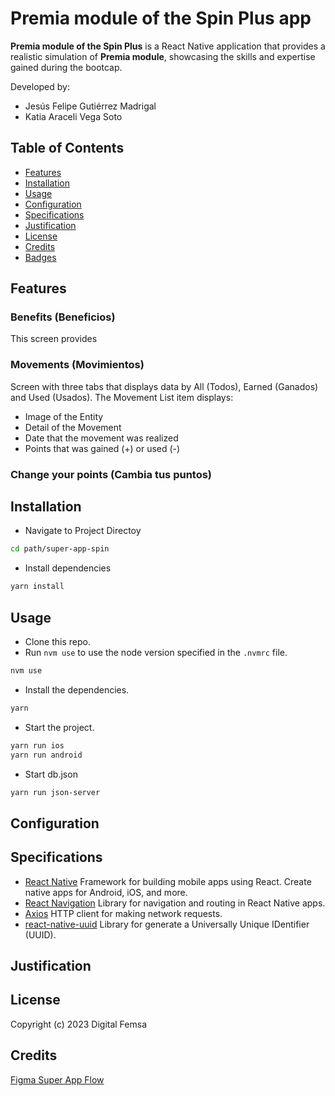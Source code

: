 # Premia module of the Spin Plus app

**Premia module of the Spin Plus** is a React Native application that provides a realistic simulation of **Premia module**, showcasing the skills and expertise gained during the bootcap.

Developed by:

- Jesús Felipe Gutiérrez Madrigal
- Katia Araceli Vega Soto

## Table of Contents

- [Features](#features)
- [Installation](#installation)
- [Usage](#usage)
- [Configuration](#configuration)
- [Specifications](#specifications)
- [Justification](#justification)
- [License](#license)
- [Credits](#credits)
- [Badges](#badges)

## Features

### Benefits (Beneficios)

This screen provides

### Movements (Movimientos)

Screen with three tabs that displays data by All (Todos), Earned (Ganados) and Used (Usados).
The Movement List item displays:

- Image of the Entity
- Detail of the Movement
- Date that the movement was realized
- Points that was gained (+) or used (-)

### Change your points (Cambia tus puntos)

## Installation

- Navigate to Project Directoy

```bash
cd path/super-app-spin
```

- Install dependencies

```bash
yarn install
```

## Usage

- Clone this repo.
- Run `nvm use` to use the node version specified in the `.nvmrc` file.

```bash
nvm use
```

- Install the dependencies.

```bash
yarn
```

- Start the project.

```bash
yarn run ios
yarn run android
```

- Start db.json

```bash
yarn run json-server
```

## Configuration

## Specifications

- [React Native](https://reactnative.dev/) Framework for building mobile apps using React. Create native apps for Android, iOS, and more.
- [React Navigation](https://reactnavigation.org/) Library for navigation and routing in React Native apps.
- [Axios](https://axios-http.com/es/docs/intro) HTTP client for making network requests.
- [react-native-uuid](https://www.npmjs.com/package/react-native-uuid) Library for generate a Universally Unique IDentifier (UUID).

## Justification

## License

Copyright (c) 2023 Digital Femsa

## Credits

[Figma Super App Flow](https://www.figma.com/file/7vNlhvWCFxpILCCh93wp9P/Super-App--Flow?type=design&node-id=7622-210762&mode=design&t=KjbcAvlSwGql8QRu-0)
